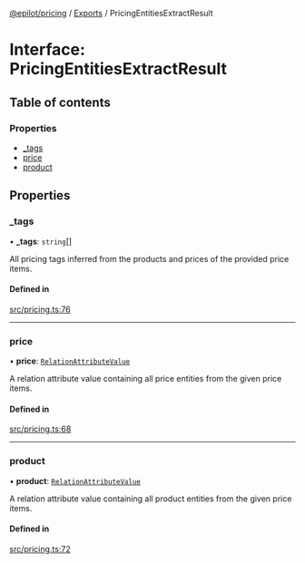 [@epilot/pricing](../README.md) / [Exports](../modules.md) / PricingEntitiesExtractResult

# Interface: PricingEntitiesExtractResult

## Table of contents

### Properties

- [\_tags](PricingEntitiesExtractResult.md#_tags)
- [price](PricingEntitiesExtractResult.md#price)
- [product](PricingEntitiesExtractResult.md#product)

## Properties

### \_tags

• **\_tags**: `string`[]

All pricing tags inferred from the products and prices of the provided price items.

#### Defined in

[src/pricing.ts:76](https://gitlab.com/e-pilot/product/checkout-and-pricing/pricing-api/-/blob/6ff898d/packages/pricing/src/pricing.ts#L76)

___

### price

• **price**: [`RelationAttributeValue`](../modules.md#relationattributevalue)

A relation attribute value containing all price entities from the given price items.

#### Defined in

[src/pricing.ts:68](https://gitlab.com/e-pilot/product/checkout-and-pricing/pricing-api/-/blob/6ff898d/packages/pricing/src/pricing.ts#L68)

___

### product

• **product**: [`RelationAttributeValue`](../modules.md#relationattributevalue)

A relation attribute value containing all product entities from the given price items.

#### Defined in

[src/pricing.ts:72](https://gitlab.com/e-pilot/product/checkout-and-pricing/pricing-api/-/blob/6ff898d/packages/pricing/src/pricing.ts#L72)
